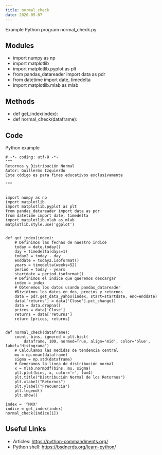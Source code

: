 ```yaml
---
title: normal_check
date: 2020-05-07
---
```

Example Python program normal_check.py

## Modules

* import numpy as np
* import matplotlib
* import matplotlib.pyplot as plt
* from pandas_datareader import data as pdr
* from datetime import date, timedelta
* import matplotlib.mlab as mlab

## Methods

* def get_index(index):
* def normal_check(dataframe):

## Code

Python example

    # -*- coding: utf-8 -*-
    """
    Retornos y Distribución Normal
    Autor: Guillermo Izquierdo
    Este código es para fines educativos exclusivamente
    
    """
    
    
    import numpy as np
    import matplotlib
    import matplotlib.pyplot as plt
    from pandas_datareader import data as pdr
    from datetime import date, timedelta
    import matplotlib.mlab as mlab
    matplotlib.style.use('ggplot')
    
    
    def get_index(index):
        # Definimos las fechas de nuestro indice
        today = date.today()
        day = timedelta(days=1)
        today2 = today - day
        enddate = today2.isoformat()
        years = timedelta(weeks=52)
        period = today - years
        startdate = period.isoformat()
        # Definimos el indice que queremos descargar
        index = index
        # Obtenemos los datos usando pandas_datareader
        #Dividimos los datos en dos, precios y retornos
        data = pdr.get_data_yahoo(index, start=startdate, end=enddate)
        data['returns'] = data['Close'].pct_change()
        data = data.dropna()
        prices = data['Close']
        returns = data['returns']
        return [prices, returns]
    
    
    def normal_check(dataframe):
        count, bins, ignored = plt.hist(
            dataframe, 100, normed=True, align='mid', color='blue', label='Histograma')
        # Calculamos las medidas de tendencia central
        mu = np.mean(dataframe)
        sigma = np.std(dataframe)
        # Generamos la linea de distribución normal
        x = mlab.normpdf(bins, mu, sigma)
        plt.plot(bins, x, color='r', lw=4)
        plt.title("Distribución Normal de los Retornos")
        plt.xlabel("Retornos")
        plt.ylabel("Frecuencia")
        plt.legend()
        plt.show()
        
    index = '^MXX'
    indice = get_index(index)
    normal_check(indice[1])

## Useful Links

- Articles: https://python-commandments.org/
- Python shell: https://bsdnerds.org/learn-python/
